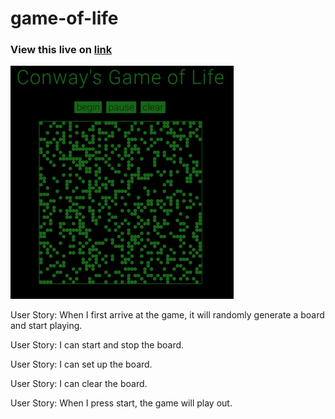 # game-of-life

### View this live on [link](https://puny-rate.surge.sh)

![demo](https://github.com/yuchiu/game-of-life/blob/master/demo.gif) 

User Story: When I first arrive at the game, it will randomly generate a board and start playing.

User Story: I can start and stop the board.

User Story: I can set up the board.

User Story: I can clear the board.

User Story: When I press start, the game will play out.
